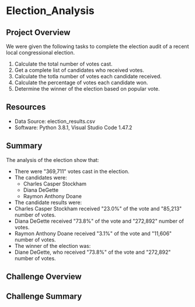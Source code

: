 # Election_Analysis

## Project Overview
We were given the following tasks to complete the election audit of a recent local congressional election.

1. Calculate the total number of votes cast.
2. Get a complete list of candidates who received votes.
3. Calculate the totla number of votes each candidate received.
4. Calculate the percentage of votes each candidate won.
5. Determine the winner of the election based on popular vote.


## Resources
- Data Source: election_results.csv
- Software: Python 3.8.1, Visual Studio Code 1.47.2

## Summary
The analysis of the election show that:
- There were "369,711" votes cast in the election.
- The candidates were:
    - Charles Casper Stockham
    - Diana DeGette
    - Raymon Anthony Doane
- The candidate results were:
- Charles Casper Stockham received "23.0%" of the vote and "85,213" number of votes.
- Diana DeGette received "73.8%" of the vote and "272,892" number of votes.
- Raymon Anthony Doane received "3.1%" of the vote and "11,606" number of votes.
- The winner of the election was:
- Diane DeGette, who received "73.8%" of the vote and "272,892" number of votes.

## Challenge Overview

## Challenge Summary
